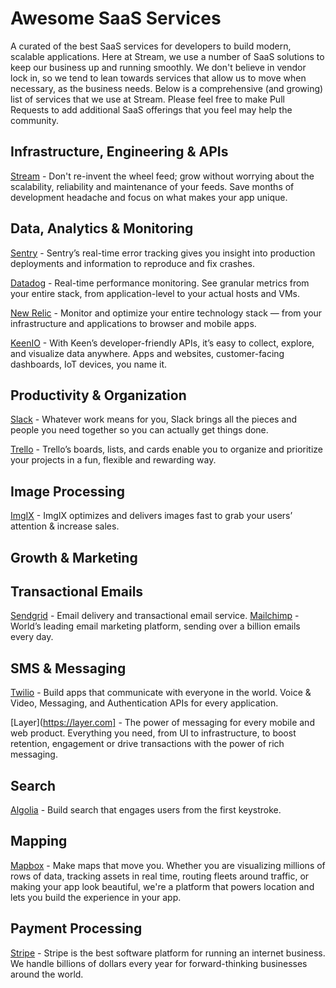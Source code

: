 # Awesome SaaS Services

A curated of the best SaaS services for developers to build modern, scalable applications. Here at Stream, we use a number of SaaS solutions to keep our business up and running smoothly. We don't believe in vendor lock in, so we tend to lean towards services that allow us to move when necessary, as the business needs. Below is a comprehensive (and growing) list of services that we use at Stream. Please feel free to make Pull Requests to add additional SaaS offerings that you feel may help the community.

## Infrastructure, Engineering & APIs

[Stream](https://getstream.io) - Don't re-invent the wheel feed; grow without worrying about the scalability, reliability and maintenance of your feeds. Save months of development headache and focus on what makes your app unique.

## Data, Analytics & Monitoring

[Sentry](https://sentry.io) - Sentry’s real-time error tracking gives you insight into production deployments and information to reproduce and fix crashes.

[Datadog](https://datadoghq.com) - Real-time performance monitoring. See granular metrics from your entire stack, from application-level to your actual hosts and VMs.

[New Relic](https://newrelic.com/?) - Monitor and optimize your entire technology stack — from your infrastructure and applications to browser and mobile apps.

[KeenIO](https://keen.io) - With Keen’s developer-friendly APIs, it’s easy to collect, explore, and visualize data anywhere. Apps and websites, customer-facing dashboards, IoT devices, you name it.

## Productivity & Organization

[Slack](https://slack.com/) - Whatever work means for you, Slack brings all the pieces and people you need together so you can actually get things done.

[Trello](https://trello.com/) - Trello’s boards, lists, and cards enable you to organize and prioritize your projects in a fun, flexible and rewarding way.

## Image Processing

[ImgIX](https://imgix.com/) - ImgIX optimizes and delivers images fast to grab your users’ attention & increase sales.

## Growth & Marketing

## Transactional Emails

[Sendgrid](https://sendgrid.com/) - Email delivery and transactional email service.
[Mailchimp](https://mailchimp.com/) - World’s leading email marketing platform, sending over a billion emails every day.

## SMS & Messaging

[Twilio](https://twilio.com/) - Build apps that communicate with everyone in the world. Voice & Video, Messaging, and Authentication APIs for every application.

[Layer](https://layer.com] - The power of messaging for every mobile and web product. Everything you need, from UI to infrastructure, to boost retention, engagement or drive transactions with the power of rich messaging.

## Search

[Algolia](https://algolia.com) - Build search that engages users from the first keystroke.

## Mapping

[Mapbox](https://mapbox.com) - Make maps that move you. Whether you are visualizing millions of rows of data, tracking assets in real time, routing fleets around traffic, or making your app look beautiful, we're a platform that powers location and lets you build the experience in your app.

## Payment Processing

[Stripe](https://stripe.com) - Stripe is the best software platform for running an internet business. We handle billions of dollars every year for forward-thinking businesses around the world.






